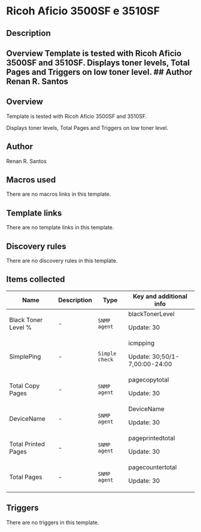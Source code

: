 # Ricoh Aficio 3500SF e 3510SF

## Description

## Overview Template is tested with Ricoh Aficio 3500SF and 3510SF. Displays toner levels, Total Pages and Triggers on low toner level. ## Author Renan R. Santos 

## Overview


Template is tested with Ricoh Aficio 3500SF and 3510SF.


Displays toner levels, Total Pages and Triggers on low toner level.




## Author

Renan R. Santos

## Macros used

There are no macros links in this template.

## Template links

There are no template links in this template.

## Discovery rules

There are no discovery rules in this template.

## Items collected

|Name|Description|Type|Key and additional info|
|----|-----------|----|----|
|Black Toner Level %|<p>-</p>|`SNMP agent`|blackTonerLevel<p>Update: 30</p>|
|SimplePing|<p>-</p>|`Simple check`|icmpping<p>Update: 30;50/1-7,00:00-24:00</p>|
|Total Copy Pages|<p>-</p>|`SNMP agent`|pagecopytotal<p>Update: 30</p>|
|DeviceName|<p>-</p>|`SNMP agent`|DeviceName<p>Update: 30</p>|
|Total Printed Pages|<p>-</p>|`SNMP agent`|pageprintedtotal<p>Update: 30</p>|
|Total Pages|<p>-</p>|`SNMP agent`|pagecountertotal<p>Update: 30</p>|
## Triggers

There are no triggers in this template.

